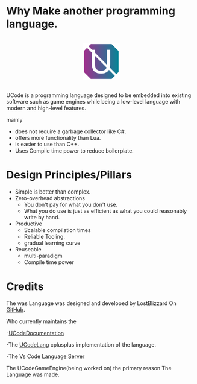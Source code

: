 # Why Make another programming language.

<div align="center" style="display:grid;place-items:center;">
<p>

<img src="Logo.png" alt="UCodeLang Logo" width="100"/>

</p>

<div align=left>

UCode is a programming language designed to be embedded into existing software such as game engines while being a low-level language with modern and high-level features.

mainly

- does not require a garbage collector like C#.
- offers more functionality than Lua.
- is easier to use than C++.
- Uses Compile time power to reduce boilerplate.

# Design Principles/Pillars

- Simple is better than complex.
- Zero-overhead abstractions
  - You don't pay for what you don't use.
  - What you do use is just as efficient as what you could reasonably write by hand.
-  Productive
   - Scalable compilation times
   - Reliable Tooling.
   - gradual learning curve
- Reuseable 
  - multi-paradigm
  - Compile time power

# Credits
The was Language was designed  and developed by LostBlizzard On [GitHub](https://github.com/LostbBlizzard).

Who currently maintains the 

-[UCodeDocumentation](https://github.com/LostbBlizzard/UCodeDocumentation)

-The [UCodeLang](https://github.com/LostbBlizzard/UCodeLang) cplusplus implementation of the language.

-The Vs Code [Language Server](https://github.com/LostbBlizzard/ucode-lang)

The UCodeGameEngine(being worked on) the primary reason The Language was made.